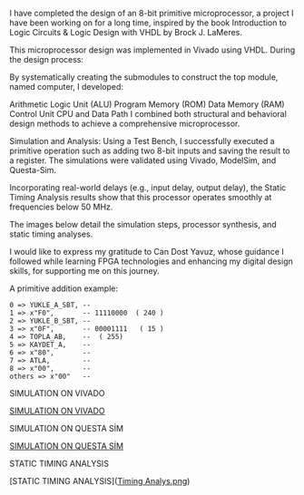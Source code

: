 I have completed the design of an 8-bit primitive microprocessor, a project I have been working on for a long time, inspired by the book Introduction to Logic Circuits & Logic Design with VHDL by Brock J. LaMeres.

This microprocessor design was implemented in Vivado using VHDL. During the design process:

By systematically creating the submodules to construct the top module, named computer, I developed:

Arithmetic Logic Unit (ALU)
Program Memory (ROM)
Data Memory (RAM)
Control Unit
CPU and Data Path
I combined both structural and behavioral design methods to achieve a comprehensive microprocessor.

Simulation and Analysis:
Using a Test Bench, I successfully executed a primitive operation such as adding two 8-bit inputs and saving the result to a register. The simulations were validated using Vivado, ModelSim, and Questa-Sim.

Incorporating real-world delays (e.g., input delay, output delay), the Static Timing Analysis results show that this processor operates smoothly at frequencies below 50 MHz.

The images below detail the simulation steps, processor synthesis, and static timing analyses.

I would like to express my gratitude to Can Dost Yavuz, whose guidance I followed while learning FPGA technologies and enhancing my digital design skills, for supporting me on this journey.

A primitive addition example:

    0 => YUKLE_A_SBT, -- 
    1 => x"F0",       -- 11110000  ( 240 )
    2 => YUKLE_B_SBT, -- 
    3 => x"0F",       -- 00001111   ( 15 )
    4 => TOPLA_AB,    --  ( 255)
    5 => KAYDET_A,    -- 
    6 => x"80",       -- 
    7 => ATLA,        -- 
    8 => x"00",       -- 
    others => x"00"   --



    
 SIMULATION ON VIVADO

[SIMULATION ON VIVADO](store_register.png)

SIMULATION ON QUESTA SİM

[SIMULATION ON QUESTA SİM](multisim.png)

STATIC TIMING ANALYSIS

[STATIC TIMING ANALYSIS]([Timing Analys.png](https://github.com/ElectronicEngineerr/8-BIT-MICROPROCESSOR/blob/main/Timing%20Analys.png))


